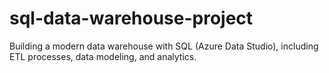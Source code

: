 # sql-data-warehouse-project
Building a modern data warehouse with SQL (Azure Data Studio), including ETL processes, data modeling, and analytics.
